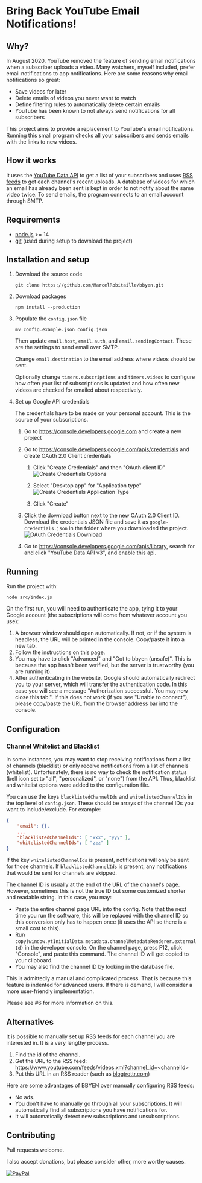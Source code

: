 # Bring Back YouTube Email Notifications!

## Why?

In August 2020, YouTube removed the feature of sending email notifications when a subscriber uploads a video. Many watchers, myself included, prefer email notifications to app notifications. Here are some reasons why email notifications so great:

- Save videos for later
- Delete emails of videos you never want to watch
- Define filtering rules to automatically delete certain emails
- YouTube has been known to not always send notifications for all subscribers

This project aims to provide a replacement to YouTube's email notifications. Running this small program checks all your subscribers and sends emails with the links to new videos.

## How it works

It uses the [YouTube Data API](https://developers.google.com/youtube/v3/) to get a list of your subscribers and uses [RSS feeds](https://support.google.com/youtube/answer/6224202?hl=en) to get each channel's recent uploads. A database of videos for which an email has already been sent is kept in order to not notify about the same video twice. To send emails, the program connects to an email account through SMTP.

## Requirements

- [node.js](https://nodejs.org/en/) >= 14
- [git](https://git-scm.com/) (used during setup to download the project)

## Installation and setup

1. Download the source code

	```
	git clone https://github.com/MarcelRobitaille/bbyen.git
	```

1. Download packages

	```
	npm install --production
	```

1. Populate the `config.json` file

	```
	mv config.example.json config.json
	```

	Then update `email.host`, `email.auth`, and `email.sendingContact`. These are the settings to send email over SMTP.

	Change `email.destination` to the email address where videos should be sent.

	Optionally change `timers.subscriptions` and `timers.videos` to configure how often your list of subscriptions is updated and how often new videos are checked for emailed about respectively.

1. Set up Google API credentials

	The credentials have to be made on your personal account. This is the source of your subscriptions.

	1. Go to https://console.developers.google.com and create a new project

	1. Go to https://console.developers.google.com/apis/credentials and create OAuth 2.0 Client credentials

		1. Click "Create Credentials" and then "OAuth client ID"
		![Create Credentials Options](./docs/oauth_create_credentials.png)

		1. Select "Desktop app" for "Application type"
		![Create Credentials Application Type](./docs/oauth_application_type.png)

		1. Click "Create"

	1. Click the download button next to the new OAuth 2.0 Client ID.
	Download the credentials JSON file and save it as `google-credentials.json` in the folder where you downloaded the project.
	![OAuth Credentials Download](./docs/oauth_download.png)

	1. Go to https://console.developers.google.com/apis/library, search for and click "YouTube Data API v3", and enable this api.

## Running

Run the project with:
```
node src/index.js
```

On the first run, you will need to authenticate the app, tying it to your Google account (the subscriptions will come from whatever account you use):
1. A browser window should open automatically. If not, or if the system is headless, the URL will be printed in the console. Copy/paste it into a new tab.
1. Follow the instructions on this page.
1. You may have to click "Advanced" and "Got to bbyen (unsafe)". This is because the app hasn't been verified, but the server is trustworthy (you are running it).
1. After authenticating in the website, Google should automatically redirect you to your server, which will transfer the authentication code. In this case you will see a message "Authorization successful. You may now close this tab.".
If this does not work (if you see "Unable to connect"), please copy/paste the URL from the browser address bar into the console.

## Configuration

### Channel Whitelist and Blacklist

In some instances, you may want to stop receiving notifications from a list of channels (blacklist)
or only receive notifications from a list of channels (whitelist).
Unfortunately, there is no way to check the notification status (bell icon set to "all", "personalized", or "none") from the API.
Thus, blacklist and whitelist options were added to the configuration file.

You can use the keys `blacklistedChannelIds` and `whitelistedChannelIds` in the top level of `config.json`.
These should be arrays of the channel IDs you want to include/exclude.
For example:
```json
{
	"email": {},
	...
	"blacklistedChannelIds": [ "xxx", "yyy" ],
	"whitelistedChannelIds": [ "zzz" ]
}
```
If the key `whitelistedChannelIds` is present, notifications will only be sent for those channels.
If `blacklistedChannelIds` is present, any notifications that would be sent for channels are skipped.

The channel ID is usually at the end of the URL of the channel's page.
However, sometimes this is not the true ID but some customized shorter and readable string.
In this case, you may:
- Paste the entire channel page URL into the config. Note that the next time you run the software, this will be replaced with the channel ID so this conversion only has to happen once (it uses the API so there is a small cost to this).
- Run `copy(window.ytInitialData.metadata.channelMetadataRenderer.externalId)` in the developer console. On the channel page, press F12, click "Console", and paste this command. The channel ID will get copied to your clipboard.
- You may also find the channel ID by looking in the database file.

This is admittedly a manual and complicated process.
That is because this feature is indented for advanced users.
If there is demand, I will consider a more user-friendly implementation.

Please see #6 for more information on this.

## Alternatives

It is possible to manually set up RSS feeds for each channel you are interested in. It is a very lengthy process.

1. Find the id of the channel.
1. Get the URL to the RSS feed: https://www.youtube.com/feeds/videos.xml?channel_id=<channelId\>
1. Put this URL in an RSS reader (such as [blogtrottr.com](https://blogtrottr.com))

Here are some advantages of BBYEN over manually configuring RSS feeds:

- No ads.
- You don't have to manually go through all your subscriptions. It will automatically find all subscriptions you have notifications for.
- It will automatically detect new subscriptions and unsubscriptions.

## Contributing

Pull requests welcome.

I also accept donations, but please consider other, more worthy causes.

[![PayPal](https://img.shields.io/badge/PayPal-00457C?style=for-the-badge&logo=paypal&logoColor=white)](https://www.paypal.com/donate/?business=YURJXF4KG96YA&no_recurring=0&item_name=Open+source+software&currency_code=CAD)
